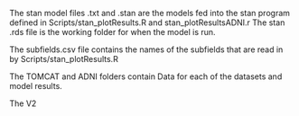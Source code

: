 The stan model files .txt and .stan are the models fed into the stan program defined in Scripts/stan_plotResults.R and stan_plotResultsADNI.r
The stan .rds file is the working folder for when the model is run.

The subfields.csv file contains the names of the subfields that are read in by Scripts/stan_plotResults.R


The TOMCAT and ADNI folders contain Data for each of the datasets and model results.


The V2
